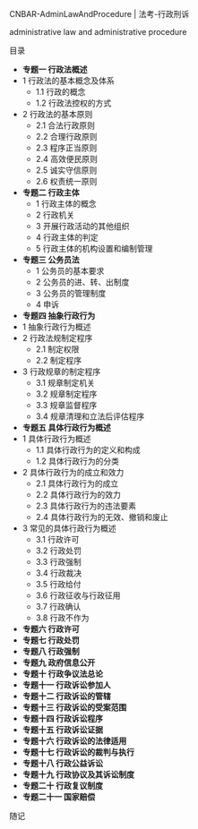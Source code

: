 CNBAR-AdminLawAndProcedure | 法考-行政刑诉

administrative law and administrative procedure

目录

- **专题一 行政法概述**
- 1 行政法的基本概念及体系
    - 1.1 行政的概念
    - 1.2 行政法控权的方式
- 2 行政法的基本原则
    - 2.1 合法行政原则
    - 2.2 合理行政原则
    - 2.3 程序正当原则
    - 2.4 高效便民原则
    - 2.5 诚实守信原则
    - 2.6 权责统一原则
- **专题二 行政主体**
    - 1 行政主体的概念
    - 2 行政机关
    - 3 开展行政活动的其他组织
    - 4 行政主体的判定
    - 5 行政主体的机构设置和编制管理
- **专题三 公务员法**
    - 1 公务员的基本要求
    - 2 公务员的进、转、出制度
    - 3 公务员的管理制度
    - 4 申诉
- **专题四 抽象行政行为**
- 1 抽象行政行为概述
- 2 行政法规制定程序
    - 2.1 制定权限
    - 2.2 制定程序
- 3 行政规章的制定程序
    - 3.1 规章制定机关
    - 3.2 规章制定程序
    - 3.3 规章监督程序
    - 3.4 规章清理和立法后评估程序
- **专题五 具体行政行为概述**
- 1 具体行政行为概述
    - 1.1 具体行政行为的定义和构成
    - 1.2 具体行政行为的分类
- 2 具体行政行为的成立和效力
    - 2.1 具体行政行为的成立
    - 2.2 具体行政行为的效力
    - 2.3 具体行政行为的违法要素
    - 2.4 具体行政行为的无效、撤销和废止
- 3 常见的具体行政行为概述
    - 3.1 行政许可
    - 3.2 行政处罚
    - 3.3 行政强制
    - 3.4 行政裁决
    - 3.5 行政给付
    - 3.6 行政征收与行政征用
    - 3.7 行政确认
    - 3.8 行政不作为
- **专题六 行政许可**
- **专题七 行政处罚**
- **专题八 行政强制**
- **专题九 政府信息公开**
- **专题十 行政争议法总论**
- **专题十一 行政诉讼参加人**
- **专题十二 行政诉讼的管辖**
- **专题十三 行政诉讼的受案范围**
- **专题十四 行政诉讼程序**
- **专题十五 行政诉讼证据**
- **专题十六 行政诉讼的法律适用**
- **专题十七 行政诉讼的裁判与执行**
- **专题十八 行政公益诉讼**
- **专题十九 行政协议及其诉讼制度**
- **专题二十 行政复议制度**
- **专题二十一 国家赔偿**

随记